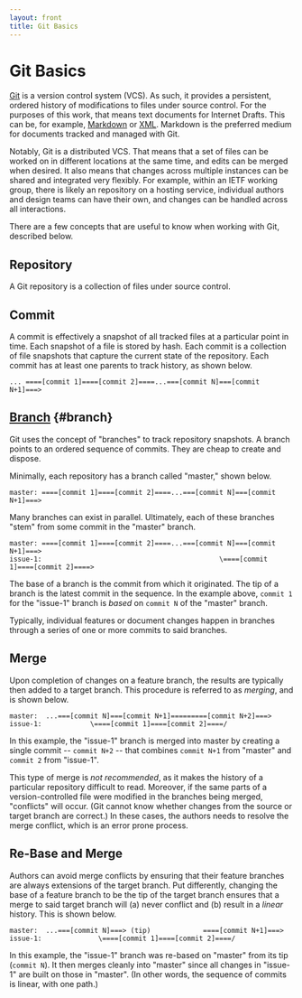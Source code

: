 ```yaml
---
layout: front
title: Git Basics
---
```


# Git Basics

[Git](https://git-scm.com/book/en/v2) is a version control system (VCS). As such, it provides a persistent, ordered history of modifications to files under source control. For the purposes of this work, that means text documents for Internet Drafts. This can be, for example, [Markdown](https://www.ietf.org/about/participate/tutorials/process/writing-rfcs-and-internet-drafts-markdown-and-bit-yaml/) or [XML](https://tools.ietf.org/html/rfc2629). Markdown is the preferred medium for documents tracked and managed with Git. 

Notably, Git is a distributed VCS. That means that a set of files can
be worked on in different locations at the same time, and edits can be
merged when desired. It also means that changes across multiple instances
can be shared and integrated very flexibly. For example, within an IETF
working group, there is likely an repository on a hosting service,
individual authors and design teams can have their own, and changes
can be handled across all interactions.


There are a few concepts that are useful to know when working with Git, described below.

## Repository

A Git repository is a collection of files under source control.

## Commit

A commit is effectively a snapshot of all tracked files at a particular point in time. Each snapshot of a file is stored by hash. Each commit is a collection of file snapshots that capture the current state of the repository. Each commit has at least one parents to track history, as shown below.

```
... ====[commit 1]====[commit 2]====...===[commit N]===[commit N+1]===>
```

## [Branch](https://help.github.com/en/articles/github-glossary#branch) {#branch}

Git uses the concept of "branches" to track repository snapshots. A branch points to an ordered sequence of commits. They are cheap to create and dispose. 

Minimally, each repository has a branch called "master," shown below. 

```
master: ====[commit 1]====[commit 2]====...===[commit N]===[commit N+1]===>
```

Many branches can exist in parallel. Ultimately, each of these branches "stem" from some commit in the "master" branch.

```
master: ====[commit 1]====[commit 2]====...===[commit N]===[commit N+1]===>
issue-1:                                            \====[commit 1]====[commit 2]====>
```

The base of a branch is the commit from which it originated. The tip of a branch is the latest commit in the sequence. In the example above, `commit 1` for the "issue-1" branch is *based* on `commit N` of the "master" branch.

Typically, individual features or document changes happen in branches through a series of one or more commits to said branches. 

## Merge

Upon completion of changes on a feature branch, the results are typically then added to a target branch. This procedure is referred to as *merging*, and is shown below.

```
master:  ...===[commit N]===[commit N+1]=========[commit N+2]===>
issue-1:            \====[commit 1]====[commit 2]====/
```

In this example, the "issue-1" branch is merged into master by creating a single commit -- `commit N+2` -- that combines `commit N+1` from "master" and `commit 2` from "issue-1". 

This type of merge is *not recommended*, as it makes the history of a particular repository difficult to read. Moreover, if the same parts of a version-controlled file were modified in the branches being merged, "conflicts" will occur. (Git cannot know whether changes from the source or target branch are correct.) In these cases, the authors needs to resolve the merge conflict, which is an error prone process.

## Re-Base and Merge

Authors can avoid merge conflicts by ensuring that their feature branches are always extensions of the target branch. Put differently, changing the base of a feature branch to be the tip of the target branch ensures that a merge to said target branch will (a) never conflict and (b) result in a *linear* history. This is shown below.

```
master:  ...===[commit N]===> (tip)             ====[commit N+1]===>
issue-1:              \====[commit 1]====[commit 2]====/
```

In this example, the "issue-1" branch was re-based on "master" from its tip (`commit N`). It then merges cleanly into "master" since all changes in "issue-1" are built on those in "master". (In other words, the sequence of commits is linear, with one path.)
